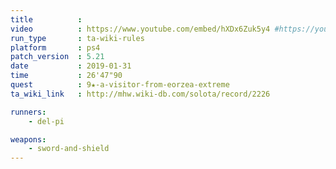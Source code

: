 ```yaml
---
title          :
video          : https://www.youtube.com/embed/hXDx6Zuk5y4 #https://youtu.be/hXDx6Zuk5y4
run_type       : ta-wiki-rules
platform       : ps4
patch_version  : 5.21
date           : 2019-01-31
time           : 26'47"90
quest          : 9★-a-visitor-from-eorzea-extreme
ta_wiki_link   : http://mhw.wiki-db.com/solota/record/2226

runners:
    - del-pi

weapons:
    - sword-and-shield
---
```


